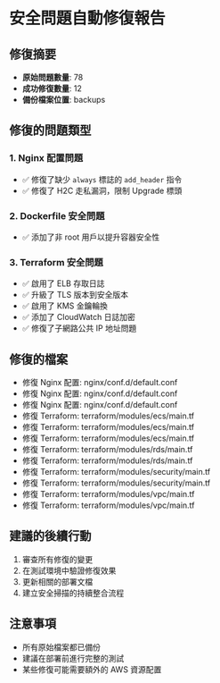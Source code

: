 # 安全問題自動修復報告

## 修復摘要
- **原始問題數量**: 78
- **成功修復數量**: 12
- **備份檔案位置**: backups

## 修復的問題類型

### 1. Nginx 配置問題
- ✅ 修復了缺少 `always` 標誌的 `add_header` 指令
- ✅ 修復了 H2C 走私漏洞，限制 Upgrade 標頭

### 2. Dockerfile 安全問題
- ✅ 添加了非 root 用戶以提升容器安全性

### 3. Terraform 安全問題
- ✅ 啟用了 ELB 存取日誌
- ✅ 升級了 TLS 版本到安全版本
- ✅ 啟用了 KMS 金鑰輪換
- ✅ 添加了 CloudWatch 日誌加密
- ✅ 修復了子網路公共 IP 地址問題

## 修復的檔案
- 修復 Nginx 配置: nginx/conf.d/default.conf
- 修復 Nginx 配置: nginx/conf.d/default.conf
- 修復 Nginx 配置: nginx/conf.d/default.conf
- 修復 Terraform: terraform/modules/ecs/main.tf
- 修復 Terraform: terraform/modules/ecs/main.tf
- 修復 Terraform: terraform/modules/ecs/main.tf
- 修復 Terraform: terraform/modules/rds/main.tf
- 修復 Terraform: terraform/modules/rds/main.tf
- 修復 Terraform: terraform/modules/security/main.tf
- 修復 Terraform: terraform/modules/security/main.tf
- 修復 Terraform: terraform/modules/vpc/main.tf
- 修復 Terraform: terraform/modules/vpc/main.tf

## 建議的後續行動
1. 審查所有修復的變更
2. 在測試環境中驗證修復效果
3. 更新相關的部署文檔
4. 建立安全掃描的持續整合流程

## 注意事項
- 所有原始檔案都已備份
- 建議在部署前進行完整的測試
- 某些修復可能需要額外的 AWS 資源配置
